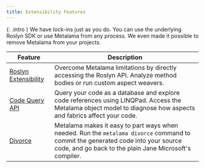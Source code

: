 ```yaml
---
title: Extensibility Features
---
```


{: .intro }
We have lock-ins just as you do. You can use the underlying Roslyn SDK or use Metalama from any process. We even made it possible to remove Metalama from your projects.

| Feature | Description |
|----------|----------|
| [Roslyn Extensibility](roslyn) | Overcome Metalama limitations by directly accessing the Roslyn API. Analyze method bodies or run custom aspect weavers. |
| [Code Query API](code-query) | Query your code as a database and explore code references using LINQPad. Access the Metalama object model to diagnose how aspects and fabrics affect your code. |
| [Divorce](divorce) | Metalama makes it easy to part ways when needed. Run the `metalama divorce` command to commit the generated code into your source code, and go back to the plain Jane Microsoft's compiler. |